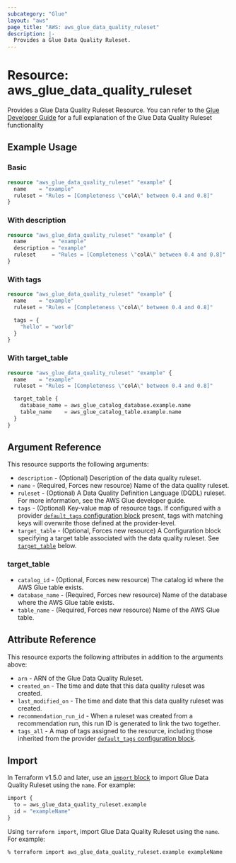 ```yaml
---
subcategory: "Glue"
layout: "aws"
page_title: "AWS: aws_glue_data_quality_ruleset"
description: |-
  Provides a Glue Data Quality Ruleset.
---
```


# Resource: aws_glue_data_quality_ruleset

Provides a Glue Data Quality Ruleset Resource. You can refer to the [Glue Developer Guide](https://docs.aws.amazon.com/glue/latest/dg/glue-data-quality.html) for a full explanation of the Glue Data Quality Ruleset functionality

## Example Usage

### Basic

```terraform
resource "aws_glue_data_quality_ruleset" "example" {
  name    = "example"
  ruleset = "Rules = [Completeness \"colA\" between 0.4 and 0.8]"
}
```

### With description

```terraform
resource "aws_glue_data_quality_ruleset" "example" {
  name        = "example"
  description = "example"
  ruleset     = "Rules = [Completeness \"colA\" between 0.4 and 0.8]"
}
```

### With tags

```terraform
resource "aws_glue_data_quality_ruleset" "example" {
  name    = "example"
  ruleset = "Rules = [Completeness \"colA\" between 0.4 and 0.8]"

  tags = {
    "hello" = "world"
  }
}
```

### With target_table

```terraform
resource "aws_glue_data_quality_ruleset" "example" {
  name    = "example"
  ruleset = "Rules = [Completeness \"colA\" between 0.4 and 0.8]"

  target_table {
    database_name = aws_glue_catalog_database.example.name
    table_name    = aws_glue_catalog_table.example.name
  }
}
```

## Argument Reference

This resource supports the following arguments:

* `description` - (Optional) Description of the data quality ruleset.
* `name` - (Required, Forces new resource) Name of the data quality ruleset.
* `ruleset` - (Optional) A Data Quality Definition Language (DQDL) ruleset. For more information, see the AWS Glue developer guide.
* `tags` - (Optional) Key-value map of resource tags. If configured with a provider [`default_tags` configuration block](https://registry.terraform.io/providers/hashicorp/aws/latest/docs#default_tags-configuration-block) present, tags with matching keys will overwrite those defined at the provider-level.
* `target_table` - (Optional, Forces new resource) A Configuration block specifying a target table associated with the data quality ruleset. See [`target_table`](#target_table) below.

### target_table

* `catalog_id` - (Optional, Forces new resource) The catalog id where the AWS Glue table exists.
* `database_name` - (Required, Forces new resource) Name of the database where the AWS Glue table exists.
* `table_name` - (Required, Forces new resource) Name of the AWS Glue table.

## Attribute Reference

This resource exports the following attributes in addition to the arguments above:

* `arn` - ARN of the Glue Data Quality Ruleset.
* `created_on` - The time and date that this data quality ruleset was created.
* `last_modified_on` - The time and date that this data quality ruleset was created.
* `recommendation_run_id` - When a ruleset was created from a recommendation run, this run ID is generated to link the two together.
* `tags_all` - A map of tags assigned to the resource, including those inherited from the provider [`default_tags` configuration block](https://registry.terraform.io/providers/hashicorp/aws/latest/docs#default_tags-configuration-block).

## Import

In Terraform v1.5.0 and later, use an [`import` block](https://developer.hashicorp.com/terraform/language/import) to import Glue Data Quality Ruleset using the `name`. For example:

```terraform
import {
  to = aws_glue_data_quality_ruleset.example
  id = "exampleName"
}
```

Using `terraform import`, import Glue Data Quality Ruleset using the `name`. For example:

```console
% terraform import aws_glue_data_quality_ruleset.example exampleName
```
